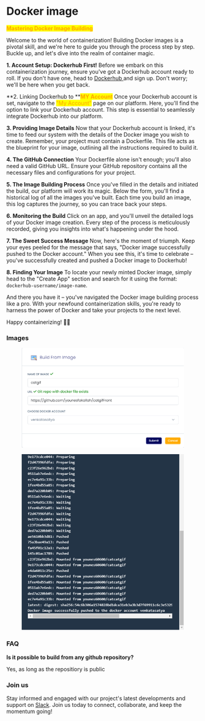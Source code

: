 # Docker image

<mark style="color:orange;">**Mastering Docker Image Building**</mark>

Welcome to the world of containerization! Building Docker images is a pivotal skill, and we're here to guide you through the process step by step. Buckle up, and let's dive into the realm of container magic.

**1. Account Setup: Dockerhub First!** Before we embark on this containerization journey, ensure you've got a Dockerhub account ready to roll. If you don't have one, head to [Dockerhub ](https://hub.docker.com/)and sign up. Don't worry; we'll be here when you get back.

**2. Linking Dockerhub to **<mark style="color:orange;">**MY Account**</mark> Once your Dockerhub account is set, navigate to the <mark style="color:orange;">"My Account"</mark>  page on our platform. Here, you'll find the option to link your Dockerhub account. This step is essential to seamlessly integrate Dockerhub into our platform.

**3. Providing Image Details** Now that your Dockerhub account is linked, it's time to feed our system with the details of the Docker image you wish to create. Remember, your project must contain a Dockerfile. This file acts as the blueprint for your image, outlining all the instructions required to build it.

**4. The GitHub Connection** Your Dockerfile alone isn't enough; you'll also need a valid GitHub URL. Ensure your GitHub repository contains all the necessary files and configurations for your project.

**5. The Image Building Process** Once you've filled in the details and initiated the build, our platform will work its magic. Below the form, you'll find a historical log of all the images you've built. Each time you build an image, this log captures the journey, so you can trace back your steps.

**6. Monitoring the Build** Click on an app, and you'll unveil the detailed logs of your Docker image creation. Every step of the process is meticulously recorded, giving you insights into what's happening under the hood.

**7. The Sweet Success Message** Now, here's the moment of triumph. Keep your eyes peeled for the message that says, "Docker image successfully pushed to the Docker account." When you see this, it's time to celebrate – you've successfully created and pushed a Docker image to Dockerhub!

**8. Finding Your Image** To locate your newly minted Docker image, simply head to the "Create App" section and search for it using the format: `dockerhub-username/image-name`.

And there you have it – you've navigated the Docker image building process like a pro. With your newfound containerization skills, you're ready to harness the power of Docker and take your projects to the next level.

Happy containerizing! 🐳✨

### Images

<div>

<figure><img src="../.gitbook/assets/build-image.png" alt=""><figcaption></figcaption></figure>

 

<figure><img src="../.gitbook/assets/build_success.png" alt=""><figcaption></figcaption></figure>

</div>

### FAQ

**Is it possible to build from any github repository?**

Yes, as long as the repositiory is public



### Join us

Stay informed and engaged with our project's latest developments and support on [Slack](https://app.slack.com/client/T04QS32JX6E/C04QKEWE146). Join us today to connect, collaborate, and keep the momentum going!&#x20;
